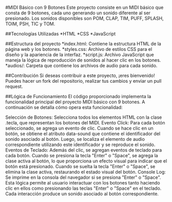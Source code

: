 #MIDI Básico con 9 Botones 
Este proyecto consiste en un MIDI básico que consta de 9 botones, cada uno generando un sonido diferente al ser presionado. Los sonidos disponibles son POM, CLAP, TIM, PUFF, SPLASH, TOIM, PSH, TIC y TOM.

##Tecnologías Utilizadas
*HTML
*CSS
*JavaScript

##Estructura del proyecto
*index.html: Contiene la estructura HTML de la página web y los botones.
*styles.css: Archivo de estilos CSS para el diseño y la apariencia de la interfaz.
*script.js: Archivo JavaScript que maneja la lógica de reproducción de sonidos al hacer clic en los botones.
*audios/: Carpeta que contiene los archivos de audio para cada sonido.

##Contribución
Si deseas contribuir a este proyecto, ¡eres bienvenido! Puedes hacer un fork del repositorio, realizar tus cambios y enviar un pull request.

##Lógica de Funcionamiento
El código proporcionado implementa la funcionalidad principal del proyecto MIDI básico con 9 botones. A continuación se detalla cómo opera esta funcionalidad:

Selección de Botones: Selecciona todos los elementos HTML con la clase .tecla, que representan los botones del MIDI.
Evento Click: Para cada botón seleccionado, se agrega un evento de clic. Cuando se hace clic en un botón, se obtiene el atributo data-sound que contiene el identificador del sonido asociado al botón. Luego, se localiza el elemento de audio correspondiente utilizando este identificador y se reproduce el sonido.
Eventos de Teclado: Además del clic, se agregan eventos de teclado para cada botón. Cuando se presiona la tecla "Enter" o "Space", se agrega la clase activa al botón, lo que proporciona un efecto visual para indicar que el botón está presionado. Cuando se suelta la tecla "Enter" o "Space", se elimina la clase activa, restaurando el estado visual del botón.
Console Log: Se imprime en la consola del navegador si se presiona "Enter" o "Space".
Esta lógica permite al usuario interactuar con los botones tanto haciendo clic en ellos como presionando las teclas "Enter" o "Space" en el teclado. Cada interacción produce un sonido asociado al botón correspondiente.
